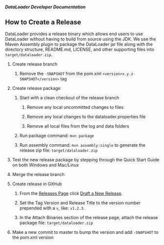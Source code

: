 ##### DataLoader Developer Documentation

## How to Create a Release

DataLoader provides a release binary which allows end users to use DataLoader without having to build from source using the JDK. We use the Maven Assembly plugin to package the DataLoader jar file along with the directory structure, README.md, LICENSE, and other supporting files into `target/dataloader.zip`.

 1. Create release branch
  
    1. Remove the `-SNAPSHOT` from the pom.xml `<version>x.y.z-SNAPSHOT</version>` tag
    
 1. Create release package

    1. Start with a clean checkout of the release branch
  
        1. Remove any local uncommitted changes to files
     
        1. Remove any local changes to the dataloader.properties file
     
        1. Remove all local files from the log and data folders
 
    1. Run package command: `mvn package`

    1. Run assembly command: `mvn assembly:single` to generate the release zip file: `target/dataloader.zip`

 1. Test the new release package by stepping through the Quick Start Guide on both Windows and Mac/Linux

 1. Merge the release branch

 1. Create release in GitHub

    1. From the [Releases Page](https://github.com/bullhorn/dataloader/releases) click [Draft a New Release](https://github.com/bullhorn/dataloader/releases/new).
    
    1. Set the Tag Version and Release Title to the version number prepended with a `v`, like: `v1.2.3`.
    
    1. In the Attach Binaries section of the release page, attach the release package file: `target/dataloader.zip`
 
 1. Make a new commit to master to bump the version and add `-SNAPSHOT` to the pom.xml version
